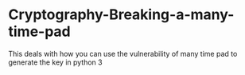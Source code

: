 # Cryptography-Breaking-a-many-time-pad
This deals with how you can use the vulnerability of many time pad to generate the key in python 3
